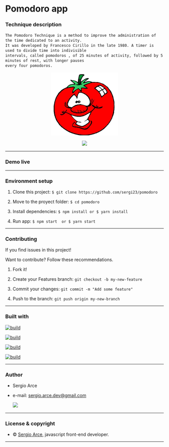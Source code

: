 
#   Pomodoro app
### Technique description 

    The Pomodoro Technique is a method to improve the administration of the time dedicated to an activity. 
    It was developed by Francesco Cirillo in the late 1980. A timer is used to divide time into indivisible 
    intervals, called pomodoros , of 25 minutes of activity, followed by 5 minutes of rest, with longer pauses 
    every four pomodoros. 


<!-- ![](https://media.giphy.com/media/WQg1PGTQZMaEEHtALP/giphy.gif) -->
<p align="center">
<img  widht="200" height="200" src="./src/assets/image-pomodoro.jpg">
</p>
<p align="center">
<img  widht="400" height="350" src='https://media.giphy.com/media/SUiwjvG8y0IJ25K4VO/giphy.gif'>
</p>


---

### Demo live

<!-- Click [here](https://sergi23-weather-app.netlify.com) -->

---


### Environment setup 


1. Clone this project: `$ git clone https://github.com/sergi23/pomodoro`  

2. Move to the proyect folder: `$ cd pomodoro`

3. Install dependencies: `$ npm install or $ yarn install`

4. Run app: `$ npm start  or $ yarn start`

---
        

### Contributing

If you find issues in this project!

Want to contribute? Follow these recommendations.

1. Fork it!

2. Create your Features branch: `git checkout -b my-new-feature`

3. Commit your changes: `git commit -m "Add some feature"`

4. Push to the branch: `git push origin my-new-branch`

---

### Built with


[![build](https://img.shields.io/badge/build-javascript-%23e9d44e)](https://developer.mozilla.org/en-US/docs/Web/JavaScript)

[![build](https://img.shields.io/badge/build-ES6-%23f4b701)](http://es6-features.org/#Constants)

[![build](https://img.shields.io/badge/build-react.js-%2361dafb)](https://reactjs.org/)

[![build](https://img.shields.io/badge/build-material--ui-%230081cb)](https://material-ui.com/)


---

### Author

- Sergio Arce 
- e-mail: sergio.arce.dev@gmail.com

    [![](https://img.shields.io/badge/github-sergi23-%2324292e)](https://github.com/sergi23)

---

### License & copyright

- © [Sergio Arce](https://github.com/sergi23), javascript front-end developer.

---